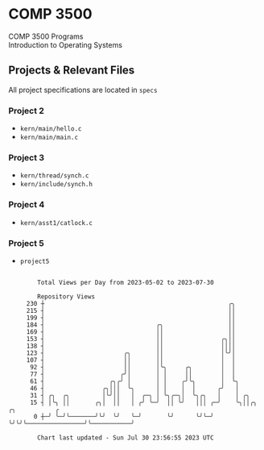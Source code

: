 # COMP 3500
COMP 3500 Programs  
Introduction to Operating Systems  
## Projects & Relevant Files
All project specifications are located in `specs`
### Project 2
- `kern/main/hello.c`
- `kern/main/main.c`
### Project 3
- `kern/thread/synch.c`
- `kern/include/synch.h`
### Project 4
- `kern/asst1/catlock.c`
### Project 5
- `project5`

```

        Total Views per Day from 2023-05-02 to 2023-07-30

        Repository Views
     230 ┼                                                   ╭╮
     215 ┤                                                   ││
     199 ┤                                                   ││
     184 ┤                               ╭╮                  ││
     169 ┤                               ││                  ││
     153 ┤                               ││                ╭╮││
     138 ┤                               ││                ││││
     123 ┤                      ╭╮       ││                │╰╯│
     107 ┤                      ││       ││                │  │
      92 ┤                      ││       │╰╮     ╭╮        │  │
      77 ┤                     ╭╯│       │ │     ││        │  │
      61 ┤                  ╭╮╭╯ │       │ │    ╭╯╰╮       │  ╰╮
      46 ┤                ╭╮│││  ╰╮      │ │    │  │      ╭╯   │
      31 ┤ ╭╮  ╭╮         │╰╯││   │  ╭─╮ │ ╰╮╭─╮│  ╰╮╭╮   │    │ ╭╮
      15 ┤ │╰╮ ││       ╭╮│  ││   │ ╭╯ ╰─╯  ││ ╰╯   │││ ╭─╯    ╰╮││╭╮                ╭╮           ╭
       0 ┼─╯ ╰─╯╰───────╯╰╯  ╰╯   ╰─╯       ╰╯      ╰╯╰─╯       ╰╯╰╯╰────────────────╯╰───────────╯

        Chart last updated - Sun Jul 30 23:56:55 2023 UTC
        
```

